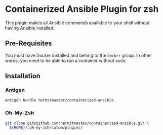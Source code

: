 # Containerized Ansible Plugin for zsh

This plugin makes all Ansible commands available to your shell without having
Ansible installed.

## Pre-Requisites

You must have Docker installed and belong to the `docker` group. In other
words, you need to be able to run a container without sudo.

## Installation

### Antigen

```zsh
antigen bundle hermitmaster/containerized-ansible
```

### Oh-My-Zsh

```zsh
git clone git@github.com:hermitmaster/containerized-ansible.git \
  ${HOME}/.oh-my-zsh/cutom/plugins/
```
